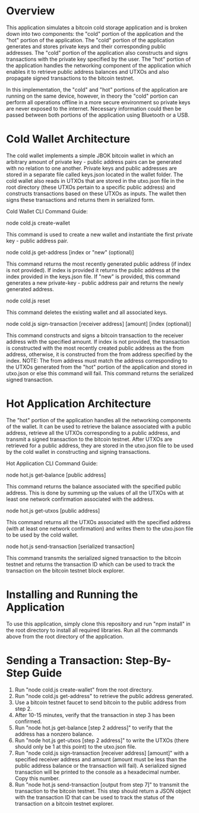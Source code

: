 # Overview

This application simulates a bitcoin cold storage application and is broken down into two components: the "cold" portion of the application and the "hot" portion of the application. The "cold" portion of the application generates and stores private keys and their corresponding public addresses. The "cold" portion of the application also constructs and signs transactions with the private key specified by the user. The "hot" portion of the application handles the networking component of the application which enables it to retrieve public address balances and UTXOs and also propagate signed transactions to the bitcoin testnet.

In this implementation, the "cold" and "hot" portions of the application are running on the same device, however, in theory the "cold" portion can perform all operations offline in a more secure environment so private keys are never exposed to the internet. Necessary information could then be passed between both portions of the application using Bluetooth or a USB.

# Cold Wallet Architecture

The cold wallet implements a simple JBOK bitcoin wallet in which an arbitrary amount of private key - public address pairs can be generated with no relation to one another. Private keys and public addresses are stored in a separate file called keys.json located in the wallet folder. The cold wallet also reads in UTXOs that are stored in the utxo.json file in the root directory (these UTXOs pertain to a specific public address) and constructs transactions based on these UTXOs as inputs. The wallet then signs these transactions and returns them in serialized form.

Cold Wallet CLI Command Guide:

node cold.js create-wallet

This command is used to create a new wallet and instantiate the first private key - public address pair.

node cold.js get-address [index or "new" (optional)]

This command returns the most recently generated public address (if index is not provided). If index is provided it returns the public address at the index provided in the keys.json file. If "new" is provided, this command generates a new private-key - public address pair and returns the newly generated address.

node cold.js reset

This command deletes the existing wallet and all associated keys.

node cold.js sign-transaction [receiver address] [amount] [index (optional)]

This command constructs and signs a bitcoin transaction to the receiver address with the specified amount. If index is not provided, the transaction is constructed with the most recently created public address as the from address, otherwise, it is constructed from the from address specified by the index. NOTE: The from address must match the address corresponding to the UTXOs generated from the "hot" portion of the application and stored in utxo.json or else this command will fail. This command returns the serialized signed transaction.

# Hot Application Architecture

The "hot" portion of the application handles all the networking components of the wallet. It can be used to retrieve the balance associated with a public address, retrieve all the UTXOs corresponding to a public address, and transmit a signed transaction to the bitcoin testnet. After UTXOs are retrieved for a public address, they are stored in the utxo.json file to be used by the cold wallet in constructing and signing transactions.

Hot Application CLI Command Guide:

node hot.js get-balance [public address]

This command returns the balance associated with the specified public address. This is done by summing up the values of all the UTXOs with at least one network confirmation associated with the address.

node hot.js get-utxos [public address]

This command returns all the UTXOs associated with the specified address (with at least one network confirmation) and writes them to the utxo.json file to be used by the cold wallet.

node hot.js send-transaction [serialized transaction]

This command transmits the serialized signed transaction to the bitcoin testnet and returns the transaction ID which can be used to track the transaction on the bitcoin testnet block explorer.

# Installing and Running the Application

To use this application, simply clone this repository and run "npm install" in the root directory to install all required libraries. Run all the commands above from the root directory of the application.

# Sending a Transaction: Step-By-Step Guide

1. Run "node cold.js create-wallet" from the root directory.
2. Run "node cold.js get-address" to retrieve the public address generated.
3. Use a bitcoin testnet faucet to send bitcoin to the public address from step 2.
4. After 10-15 minutes, verify that the transaction in step 3 has been confirmed.
5. Run "node hot.js get-balance [step 2 address]" to verify that the address has a nonzero balance.
6. Run "node hot.js get-utxos [step 2 address]" to write the UTXOs (there should only be 1 at this point) to the utxo.json file.
7. Run "node cold.js sign-transaction [receiver address] [amount]" with a specified receiver address and amount (amount must be less than the public address balance or the transaction will fail). A serialized signed transaction will be printed to the console as a hexadecimal number. Copy this number.
8. Run "node hot.js send-transaction [output from step 7]" to transmit the transaction to the bitcoin testnet. This step should return a JSON object with the transaction ID that can be used to track the status of the transaction on a bitcoin testnet explorer.





